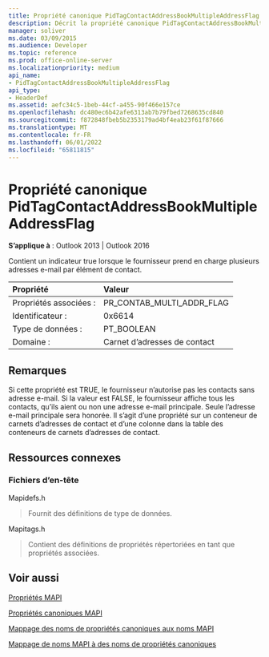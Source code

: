 ```yaml
---
title: Propriété canonique PidTagContactAddressBookMultipleAddressFlag
description: Décrit la propriété canonique PidTagContactAddressBookMultipleAddressFlag, qui est TRUE si le fournisseur n’autorise pas les contacts sans adresse e-mail.
manager: soliver
ms.date: 03/09/2015
ms.audience: Developer
ms.topic: reference
ms.prod: office-online-server
ms.localizationpriority: medium
api_name:
- PidTagContactAddressBookMultipleAddressFlag
api_type:
- HeaderDef
ms.assetid: aefc34c5-1beb-44cf-a455-90f466e157ce
ms.openlocfilehash: dc480ec6b42afe6313ab7b79fbed7268635cd840
ms.sourcegitcommit: f872848fbeb5b2353179ad4bf4eab23f61f87666
ms.translationtype: MT
ms.contentlocale: fr-FR
ms.lasthandoff: 06/01/2022
ms.locfileid: "65811815"
---
```

# <a name="pidtagcontactaddressbookmultipleaddressflag-canonical-property"></a>Propriété canonique PidTagContactAddressBookMultipleAddressFlag

  
  
**S’applique à** : Outlook 2013 | Outlook 2016 
  
Contient un indicateur true lorsque le fournisseur prend en charge plusieurs adresses e-mail par élément de contact.
  
|Propriété |Valeur |
|:-----|:-----|
|Propriétés associées :  <br/> |PR_CONTAB_MULTI_ADDR_FLAG  <br/> |
|Identificateur :  <br/> |0x6614  <br/> |
|Type de données :  <br/> |PT_BOOLEAN  <br/> |
|Domaine :  <br/> |Carnet d’adresses de contact  <br/> |
   
## <a name="remarks"></a>Remarques

Si cette propriété est TRUE, le fournisseur n’autorise pas les contacts sans adresse e-mail. Si la valeur est FALSE, le fournisseur affiche tous les contacts, qu’ils aient ou non une adresse e-mail principale. Seule l’adresse e-mail principale sera honorée. Il s’agit d’une propriété sur un conteneur de carnets d’adresses de contact et d’une colonne dans la table des conteneurs de carnets d’adresses de contact.
  
## <a name="related-resources"></a>Ressources connexes

### <a name="header-files"></a>Fichiers d’en-tête

Mapidefs.h
  
> Fournit des définitions de type de données.
    
Mapitags.h
  
> Contient des définitions de propriétés répertoriées en tant que propriétés associées.
    
## <a name="see-also"></a>Voir aussi



[Propriétés MAPI](mapi-properties.md)
  
[Propriétés canoniques MAPI](mapi-canonical-properties.md)
  
[Mappage des noms de propriétés canoniques aux noms MAPI](mapping-canonical-property-names-to-mapi-names.md)
  
[Mappage de noms MAPI à des noms de propriétés canoniques](mapping-mapi-names-to-canonical-property-names.md)

